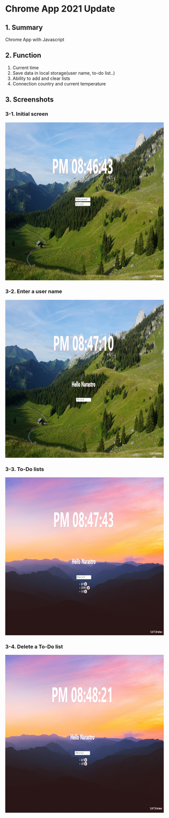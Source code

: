 # Chrome App 2021 Update

## 1. Summary

 Chrome App with Javascript

## 2. Function

 1. Current time
 2. Save data in local storage(user name, to-do list..)
 3. Ability to add and clear lists
 4. Connection country and current temperature

## 3. Screenshots
### 3-1. Initial screen
<img src="/screenshots/1.PNG" width="700px" height="500px" title="Screenshot" alt="Todolist"></img>

### 3-2. Enter a user name
<img src="/screenshots/2.PNG" width="700px" height="500px" title="Screenshot" alt="Todolist"></img>

### 3-3. To-Do lists
<img src="/screenshots/3.PNG" width="700px" height="500px" title="Screenshot" alt="Todolist"></img>

### 3-4. Delete a To-Do list
<img src="/screenshots/4.PNG" width="700px" height="500px" title="Screenshot" alt="Todolist"></img>